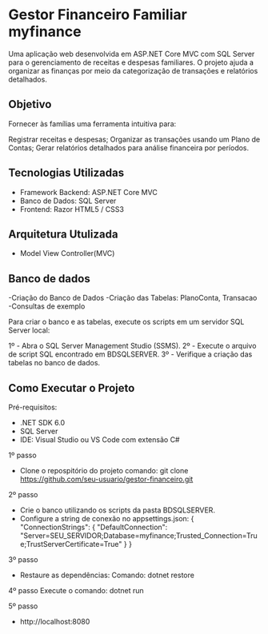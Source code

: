 # Gestor Financeiro Familiar myfinance

Uma aplicação web desenvolvida em ASP.NET Core MVC com SQL Server para o gerenciamento de receitas e despesas familiares. O projeto ajuda a organizar as finanças por meio da categorização de transações e relatórios detalhados.


## Objetivo

Fornecer às famílias uma ferramenta intuitiva para:

Registrar receitas e despesas;
Organizar as transações usando um Plano de Contas;
Gerar relatórios detalhados para análise financeira por períodos.


## Tecnologias Utilizadas

- Framework Backend: ASP.NET Core MVC
- Banco de Dados: SQL Server
- Frontend: Razor  HTML5 / CSS3


## Arquitetura Utulizada

- Model View Controller(MVC)


## Banco de dados

-Criação do Banco de Dados
-Criação das Tabelas: PlanoConta, Transacao
-Consultas de exemplo

Para criar o banco e as tabelas, execute os scripts em um servidor SQL Server local:

1º - Abra o SQL Server Management Studio (SSMS).
2º - Execute o arquivo de script SQL encontrado em BDSQLSERVER.
3º - Verifique a criação das tabelas no banco de dados.

## Como Executar o Projeto

Pré-requisitos:
- .NET SDK 6.0 
- SQL Server
- IDE: Visual Studio ou VS Code com extensão C#

1º passo
- Clone o repospitório do projeto
comando: git clone https://github.com/seu-usuario/gestor-financeiro.git

2º passo
- Crie o banco utilizando os scripts da pasta BDSQLSERVER.
- Configure a string de conexão no appsettings.json:
{
  "ConnectionStrings": {
    "DefaultConnection": "Server=SEU_SERVIDOR;Database=myfinance;Trusted_Connection=True;TrustServerCertificate=True"
  }
}

3º passo
- Restaure as dependências:
Comando: dotnet restore

4º passo
Execute o comando: dotnet run

5º passo 
- http://localhost:8080
